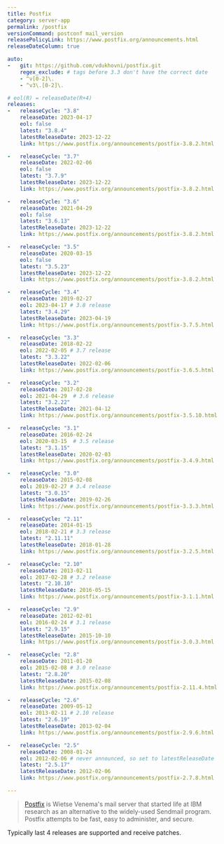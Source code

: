 ```yaml
---
title: Postfix
category: server-app
permalink: /postfix
versionCommand: postconf mail_version
releasePolicyLink: https://www.postfix.org/announcements.html
releaseDateColumn: true

auto:
-   git: https://github.com/vdukhovni/postfix.git
    regex_exclude: # tags before 3.3 don't have the correct date
    - ^v[0-2]\.
    - ^v3\.[0-2]\.

# eol(R) = releaseDate(R+4)
releases:
-   releaseCycle: "3.8"
    releaseDate: 2023-04-17
    eol: false
    latest: "3.8.4"
    latestReleaseDate: 2023-12-22
    link: https://www.postfix.org/announcements/postfix-3.8.2.html

-   releaseCycle: "3.7"
    releaseDate: 2022-02-06
    eol: false
    latest: "3.7.9"
    latestReleaseDate: 2023-12-22
    link: https://www.postfix.org/announcements/postfix-3.8.2.html

-   releaseCycle: "3.6"
    releaseDate: 2021-04-29
    eol: false
    latest: "3.6.13"
    latestReleaseDate: 2023-12-22
    link: https://www.postfix.org/announcements/postfix-3.8.2.html

-   releaseCycle: "3.5"
    releaseDate: 2020-03-15
    eol: false
    latest: "3.5.23"
    latestReleaseDate: 2023-12-22
    link: https://www.postfix.org/announcements/postfix-3.8.2.html

-   releaseCycle: "3.4"
    releaseDate: 2019-02-27
    eol: 2023-04-17 # 3.8 release
    latest: "3.4.29"
    latestReleaseDate: 2023-04-19
    link: https://www.postfix.org/announcements/postfix-3.7.5.html

-   releaseCycle: "3.3"
    releaseDate: 2018-02-22
    eol: 2022-02-05 # 3.7 release
    latest: "3.3.22"
    latestReleaseDate: 2022-02-06
    link: https://www.postfix.org/announcements/postfix-3.6.5.html

-   releaseCycle: "3.2"
    releaseDate: 2017-02-28
    eol: 2021-04-29  # 3.6 release
    latest: "3.2.22"
    latestReleaseDate: 2021-04-12
    link: https://www.postfix.org/announcements/postfix-3.5.10.html

-   releaseCycle: "3.1"
    releaseDate: 2016-02-24
    eol: 2020-03-15  # 3.5 release
    latest: "3.1.15"
    latestReleaseDate: 2020-02-03
    link: https://www.postfix.org/announcements/postfix-3.4.9.html

-   releaseCycle: "3.0"
    releaseDate: 2015-02-08
    eol: 2019-02-27 # 3.4 release
    latest: "3.0.15"
    latestReleaseDate: 2019-02-26
    link: https://www.postfix.org/announcements/postfix-3.3.3.html

-   releaseCycle: "2.11"
    releaseDate: 2014-01-15
    eol: 2018-02-21 # 3.3 release
    latest: "2.11.11"
    latestReleaseDate: 2018-01-28
    link: https://www.postfix.org/announcements/postfix-3.2.5.html

-   releaseCycle: "2.10"
    releaseDate: 2013-02-11
    eol: 2017-02-28 # 3.2 release
    latest: "2.10.10"
    latestReleaseDate: 2016-05-15
    link: https://www.postfix.org/announcements/postfix-3.1.1.html

-   releaseCycle: "2.9"
    releaseDate: 2012-02-01
    eol: 2016-02-24 # 3.1 release
    latest: "2.9.15"
    latestReleaseDate: 2015-10-10
    link: https://www.postfix.org/announcements/postfix-3.0.3.html

-   releaseCycle: "2.8"
    releaseDate: 2011-01-20
    eol: 2015-02-08 # 3.0 release
    latest: "2.8.20"
    latestReleaseDate: 2015-02-08
    link: https://www.postfix.org/announcements/postfix-2.11.4.html

-   releaseCycle: "2.6"
    releaseDate: 2009-05-12
    eol: 2013-02-11 # 2.10 release
    latest: "2.6.19"
    latestReleaseDate: 2013-02-04
    link: https://www.postfix.org/announcements/postfix-2.9.6.html

-   releaseCycle: "2.5"
    releaseDate: 2008-01-24
    eol: 2012-02-06 # never announced, so set to latestReleaseDate
    latest: "2.5.17"
    latestReleaseDate: 2012-02-06
    link: https://www.postfix.org/announcements/postfix-2.7.8.html

---
```


>[Postfix](https://www.postfix.org/) is Wietse Venema's mail server that started life at IBM
> research as an alternative to the widely-used Sendmail program. Postfix attempts to be fast, easy
> to administer, and secure.

Typically last 4 releases are supported and receive patches.
